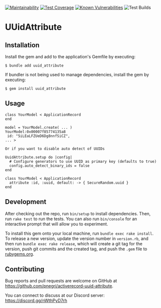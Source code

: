 [![Maintainability](https://api.codeclimate.com/v1/badges/54be49d487b928c9bc8f/maintainability)](https://codeclimate.com/github/iugu/uuid_attribute/maintainability)
[![Test Coverage](https://api.codeclimate.com/v1/badges/54be49d487b928c9bc8f/test_coverage)](https://codeclimate.com/github/iugu/uuid_attribute/test_coverage)
[![Known Vulnerabilities](https://snyk.io/test/github/iugu/uuid_attribute/badge.svg)](https://snyk.io/test/github/iugu/uuid_attribute)
![Test Builds](https://github.com/iugu/uuid_attribute/actions/workflows/test.yml/badge.svg)

# UUidAttribute

## Installation

Install the gem and add to the application's Gemfile by executing:

    $ bundle add uuid_attribute

If bundler is not being used to manage dependencies, install the gem by executing:

    $ gem install uuid_attribute

## Usage

```
class YourModel < ApplicationRecord
end

model = YourModel.create( ... )
YourModel:0x00007f85774135a8  
 id: "5iLEaLFZUeD6Dg8nnfSiCZ",
... > 

Or if you want to disable auto detect of UUIDs

UuidAttribute.setup do |config|
  # Configure generators to use UUID as primary key (defaults to true)
  config.auto_detect_binary_ids = false
end

class YourModel < ApplicationRecord
  attribute :id, :uuid, default: -> { SecureRandom.uuid }
end
```

## Development

After checking out the repo, run `bin/setup` to install dependencies. Then, run `rake test` to run the tests. You can also run `bin/console` for an interactive prompt that will allow you to experiment.

To install this gem onto your local machine, run `bundle exec rake install`. To
release a new version, update the version number in `version.rb`, and then run
`bundle exec rake release`, which will create a git tag for the version, push
git commits and the created tag, and push the `.gem` file to
[rubygems.org](https://rubygems.org).

## Contributing

Bug reports and pull requests are welcome on GitHub at
https://github.com/pnegri/activerecord-uuid-attribute.

You can connect to discuss at our Discord server: https://discord.gg/nWthPyD7rh